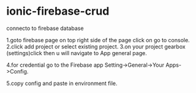 # ionic-firebase-crud
connecto to firebase database

1.goto firebase page on top right side of the page click on go to console.
2.click add project or select existing project.
3.on your project gearbox (settings)click then u will navigate to 
App general page.

4.for credential go to the Firebase app Setting->General->Your Apps->Config.

5.copy config and paste in environment file.
